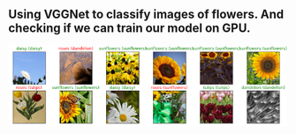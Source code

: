 ## Using VGGNet to classify images of flowers. And checking if we can train our model on GPU.

<img src="predict-flower.png">
